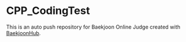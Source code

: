 # CPP_CodingTest
This is an auto push repository for Baekjoon Online Judge created with [BaekjoonHub](https://github.com/BaekjoonHub/BaekjoonHub).
